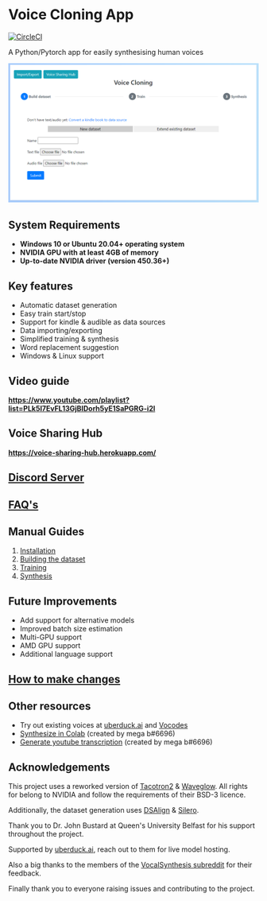 # Voice Cloning App
[![CircleCI](https://circleci.com/gh/BenAAndrew/Voice-Cloning-App.svg?style=svg)](https://circleci.com/gh/BenAAndrew/Voice-Cloning-App)

A Python/Pytorch app for easily synthesising human voices

![Preview](preview.png "Preview")

## System Requirements
- **Windows 10 or Ubuntu 20.04+ operating system**
- **NVIDIA GPU with at least 4GB of memory**
- **Up-to-date NVIDIA driver (version 450.36+)**

## Key features
- Automatic dataset generation
- Easy train start/stop
- Support for kindle & audible as data sources
- Data importing/exporting
- Simplified training & synthesis
- Word replacement suggestion
- Windows & Linux support

## Video guide

**https://www.youtube.com/playlist?list=PLk5I7EvFL13GjBIDorh5yE1SaPGRG-i2l**

## Voice Sharing Hub

**https://voice-sharing-hub.herokuapp.com/**

## [Discord Server](https://discord.gg/wQd7zKCWxT)

## [FAQ's](faqs.md)

## Manual Guides
1. [Installation](install.md)
1. [Building the dataset](dataset/dataset.md)
2. [Training](training/training.md)
3. [Synthesis](synthesis/synthesis.md)

## Future Improvements
- Add support for alternative models
- Improved batch size estimation
- Multi-GPU support
- AMD GPU support
- Additional language support

## [How to make changes](maintenance.md)

## Other resources

- Try out existing voices at [uberduck.ai](https://uberduck.ai/) and [Vocodes](https://vo.codes/)
- [Synthesize in Colab](https://colab.research.google.com/drive/18IJZZDW1NO7KOslg_WMOCrMeiqz9jOYF?usp=sharing) (created by mega b#6696)
- [Generate youtube transcription](https://colab.research.google.com/drive/1KfAJig2jekpjJ5QS8Lpjy8sTd8w_ZuFv?usp=sharing) (created by mega b#6696)

## Acknowledgements
This project uses a reworked version of [Tacotron2](https://github.com/NVIDIA/tacotron2) & [Waveglow](https://github.com/NVIDIA/waveglow). All rights for belong to NVIDIA and follow the requirements of their BSD-3 licence.

Additionally, the dataset generation uses [DSAlign](https://github.com/mozilla/DSAlign) & [Silero](https://github.com/snakers4/silero-models).

Thank you to Dr. John Bustard at Queen's University Belfast for his support throughout the project.

Supported by [uberduck.ai](https://uberduck.ai/), reach out to them for live model hosting.

Also a big thanks to the members of the [VocalSynthesis subreddit](https://www.reddit.com/r/VocalSynthesis/) for their feedback.

Finally thank you to everyone raising issues and contributing to the project.
